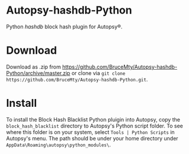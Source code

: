 # Autopsy-hashdb-Python
Python _hashdb_ block hash plugin for Autopsy&reg;.

# Download
Download as .zip from https://github.com/BruceMty/Autopsy-hashdb-Python/archive/master.zip or clone via `git clone https://github.com/BruceMty/Autopsy-hashdb-Python.git`.

# Install
To install the Block Hash Blacklist Python pluigin into Autopsy, copy the `block_hash_blacklist` directory to Autopsy's Python script folder.  To see where this folder is on your system, select `Tools | Python Scripts` in Autopsy's menu.  The path should be under your home directory under `AppData\Roaming\autopsy\python_modules\`.


